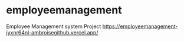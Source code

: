 # employeemanagement
Employee Management system Project
https://employeemanagement-jyxnr64nl-ambroisegithub.vercel.app/
